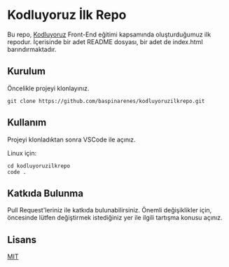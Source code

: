 # Kodluyoruz İlk Repo

Bu repo, [Kodluyoruz](https://www.kodluyoruz.org/) Front-End eğitimi kapsamında oluşturduğumuz ilk repodur. İçerisinde bir adet README dosyası, bir adet de index.html barındırmaktadır.

## Kurulum

Öncelikle projeyi klonlayınız.

```
git clone https://github.com/baspinarenes/kodluyoruzilkrepo.git
```

## Kullanım

Projeyi klonladıktan sonra VSCode ile açınız.

Linux için:

```
cd kodluyoruzilkrepo
code .
```

## Katkıda Bulunma

Pull Request'leriniz ile katkıda bulunabilirsiniz. Önemli değişiklikler için, öncesinde lütfen değiştirmek istediğiniz yer ile ilgili tartışma konusu açınız.

## Lisans

[MIT](https://choosealicense.com/licenses/mit/)



